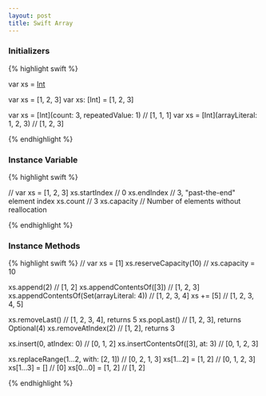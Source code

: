 ```yaml
---
layout: post
title: Swift Array
---
```


### Initializers

{% highlight swift %}

var xs = [Int]()
	
var xs = [1, 2, 3]
var xs: [Int] = [1, 2, 3]
	
var xs = [Int](count: 3, repeatedValue: 1)		// [1, 1, 1]
var xs = [Int](arrayLiteral: 1, 2, 3)			// [1, 2, 3]

{% endhighlight %}

### Instance Variable

{% highlight swift %}

// var xs = [1, 2, 3]
xs.startIndex			// 0
xs.endIndex				// 3, "past-the-end" element index
xs.count				// 3
xs.capacity				// Number of elements without reallocation

{% endhighlight %}

### Instance Methods

{% highlight swift %}
// var xs = [1]
xs.reserveCapacity(10)							// xs.capacity = 10

xs.append(2)									// [1, 2]
xs.appendContentsOf([3])						// [1, 2, 3]
xs.appendContentsOf(Set<Int>(arrayLiteral: 4))	// [1, 2, 3, 4]
xs += [5]										// [1, 2, 3, 4, 5]

xs.removeLast()									// [1, 2, 3, 4], returns 5
xs.popLast()									// [1, 2, 3], returns Optional(4)
xs.removeAtIndex(2)								// [1, 2], returns 3

xs.insert(0, atIndex: 0)						// [0, 1, 2]
xs.insertContentsOf([3], at: 3)					// [0, 1, 2, 3]

xs.replaceRange(1...2, with: [2, 1])			// [0, 2, 1, 3]
xs[1...2] = [1, 2]								// [0, 1, 2, 3]
xs[1...3] = []									// [0]
xs[0...0] = [1, 2]								// [1, 2]

{% endhighlight %}
